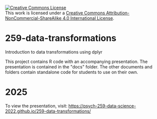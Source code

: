<a rel="license" href="http://creativecommons.org/licenses/by-nc-sa/4.0/"><img alt="Creative Commons License" style="border-width:0" src="https://i.creativecommons.org/l/by-nc-sa/4.0/88x31.png" /></a><br />This work is licensed under a <a rel="license" href="http://creativecommons.org/licenses/by-nc-sa/4.0/">Creative Commons Attribution-NonCommercial-ShareAlike 4.0 International License</a>.

# 259-data-transformations
Introduction to data transformations using dplyr

This project contains R code with an accompanying presentation. The presentation is contained in the "docs" folder. The other documents and folders contain standalone code for students to use on their own.

# 2025

To view the presentation, visit: https://psych-259-data-science-2022.github.io/259-data-transformations/


